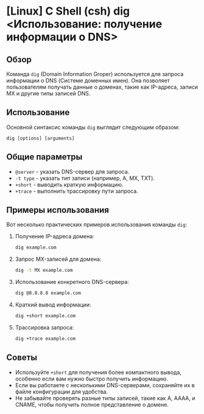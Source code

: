 # [Linux] C Shell (csh) dig <Использование: получение информации о DNS>

## Обзор
Команда `dig` (Domain Information Groper) используется для запроса информации о DNS (Системе доменных имен). Она позволяет пользователям получать данные о доменах, такие как IP-адреса, записи MX и другие типы записей DNS.

## Использование
Основной синтаксис команды `dig` выглядит следующим образом:
```
dig [options] [arguments]
```

## Общие параметры
- `@server` - указать DNS-сервер для запроса.
- `-t type` - указать тип записи (например, A, MX, TXT).
- `+short` - выводить краткую информацию.
- `+trace` - выполнить трассировку пути запроса.

## Примеры использования
Вот несколько практических примеров использования команды `dig`:

1. Получение IP-адреса домена:
   ```bash
   dig example.com
   ```

2. Запрос MX-записей для домена:
   ```bash
   dig -t MX example.com
   ```

3. Использование конкретного DNS-сервера:
   ```bash
   dig @8.8.8.8 example.com
   ```

4. Краткий вывод информации:
   ```bash
   dig +short example.com
   ```

5. Трассировка запроса:
   ```bash
   dig +trace example.com
   ```

## Советы
- Используйте `+short` для получения более компактного вывода, особенно если вам нужно быстро получить информацию.
- Если вы работаете с несколькими DNS-серверами, сохраняйте их в файле конфигурации для удобства.
- Не забывайте проверять разные типы записей, такие как A, AAAA, и CNAME, чтобы получить полное представление о домене.